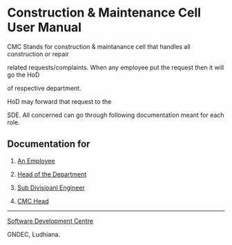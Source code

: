 # Construction & Maintenance Cell User Manual


CMC Stands for construction & maintanance cell that handles all construction or repair

related requests/complaints. When any employee put the request then it will go the HoD

of respective department.




HoD may forward that request to the

SDE. All concerned can go through following documentation meant for each role.




## Documentation for




1. [An Employee](Employee.md)

1. [Head of the Department](Hod)

1. [Sub Divisioanl Engineer](Sde)

1. [CMC Head](Cmc_Official)




---




[Software Development Centre](https://github.com/Software-Developemnt-Centre)




GNDEC, Ludhiana.
